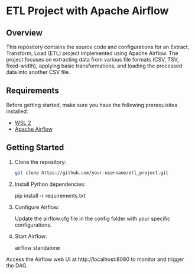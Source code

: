 # ETL Project with Apache Airflow

## Overview

This repository contains the source code and configurations for an Extract, Transform, Load (ETL) project implemented using Apache Airflow. The project focuses on extracting data from various file formats (CSV, TSV, fixed-width), applying basic transformations, and loading the processed data into another CSV file.

## Requirements

Before getting started, make sure you have the following prerequisites installed:

- [WSL 2](https://docs.microsoft.com/en-us/windows/wsl/install)
- [Apache Airflow](https://airflow.apache.org/docs/apache-airflow/stable/installation.html)


## Getting Started

1. Clone the repository:

   ```bash
   git clone https://github.com/your-username/etl_project.git
   
2. Install Python dependencies:

   pip install -r requirements.txt

3. Configure Airflow:

    Update the airflow.cfg file in the config folder with your specific configurations.

4. Start Airflow:

    airflow standalone

Access the Airflow web UI at http://localhost:8080 to monitor and trigger the DAG.





